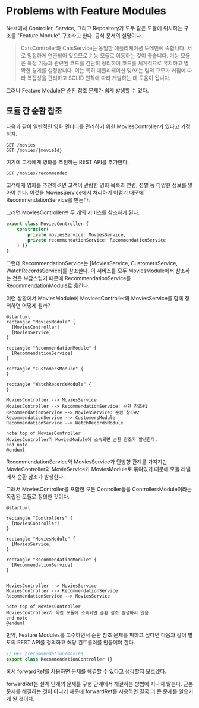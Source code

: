 # Problems with Feature Modules

Nest에서 Controller, Service, 그리고 Repository가 모두 같은 모듈에 위치하는 구조를 "Feature Module" 구조라고 한다.
공식 문서의 설명이다.

> CatsController와 CatsService는 동일한 애플리케이션 도메인에 속합니다.
> 서로 밀접하게 연관되어 있으므로 기능 모듈로 이동하는 것이 좋습니다.
> 기능 모듈은 특정 기능과 관련된 코드를 간단히 정리하여 코드를 체계적으로 유지하고 명확한 경계를 설정합니다.
> 이는 특히 애플리케이션 및/또는 팀의 규모가 커짐에 따라 복잡성을 관리하고 SOLID 원칙에 따라 개발하는 데 도움이 됩니다.

그러나 Feature Module은 순환 참조 문제가 쉽게 발생할 수 있다.

## 모듈 간 순환 참조

다음과 같이 일반적인 영화 엔티티를 관리하기 위한 MoviesController가 있다고 가정하자.

```
GET /movies
GET /movies/{movieId}
```

여기에 고객에게 영화를 추천하는 REST API를 추가한다.

```
GET /movies/recommended
```

고객에게 영화를 추천하려면 고객이 관람한 영화 목록과 연령, 성별 등 다양한 정보를 알아야 한다. 이것을 MoviesService에서 처리하기 어렵기 때문에 RecommendationService를 만든다.

그러면 MoviesController는 두 개의 서비스를 참조하게 된다.

```ts
export class MoviesController {
    constructor(
        private moviesService: MoviesService,
        private recommendationService: RecommendationService
    ) {}
}
```

그런데 RecommendationService는 [MoviesService, CustomersService, WatchRecordsService]를 참조한다. 이 서비스를 모두 MoviesModule에서 참조하는 것은 부담스럽기 때문에 RecommendationService를 RecommendationModule로 옮긴다.

이런 상황에서 MoviesModule에 MovicesController와 MoviesService를 함께 정의하면 어떻게 될까?

```plantuml
@startuml
rectangle "MoviesModule" {
  [MoviesController]
  [MoviesService]
}

rectangle "RecommendationModule" {
  [RecommendationService]
}

rectangle "CustomersModule" {
}

rectangle "WatchRecordsModule" {
}

MoviesController --> MoviesService
MoviesController --> RecommendationService: 순환 참조#1
RecommendationService --> MoviesService: 순환 참조#2
RecommendationService --> CustomersModule
RecommendationService --> WatchRecordsModule

note top of MoviesController
MoviesController가 MoviesModule에 소속되면 순환 참조가 발생한다.
end note
@enduml
```

RecommendationService와 MoviesService가 단방향 관계를 가지지만 MovieController와 MovieService가 MoviesModule로 묶여있기 때문에 모듈 레벨에서 순환 참조가 발생한다.

그래서 MoviesController를 포함한 모든 Controller들을 ControllersModule이라는 독립된 모듈로 정의한 것이다.


```plantuml
@startuml

rectangle "Controllers" {
  [MoviesController]
}

rectangle "MoviesModule" {
  [MoviesService]
}

rectangle "RecommendationModule" {
  [RecommendationService]
}


MoviesController --> MoviesService
MoviesController --> RecommendationService
RecommendationService --> MoviesService

note top of MoviesController
MoviesController가 독립 모듈에 소속되면 순환 참조 발생하지 않음
end note
@enduml
```

만약, Feature Modules를 고수하면서 순환 참조 문제를 피하고 싶다면 다음과 같이 별도의 REST API를 정의하고 해당 컨트롤러를 만들어야 한다.

```ts
// GET /recommendation/movies
export class RecommendationController {}
```

혹시 forwardRef를 사용하면 문제를 해결할 수 있다고 생각할지 모르겠다.

forwardRef는 설계 단계의 문제를 구현 단계에서 해결하는 방법에 지나지 않는다. 근본 문제를 해결하는 것이 아니기 때문에 forwardRef를 사용하면 결국 더 큰 문제를 일으키게 될 것이다.
